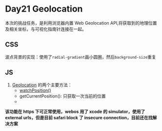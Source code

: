 # Day21 Geolocation

本次的挑战任务，是利用浏览器内置 Web Geolocation API,将获取到的地理位置及相关坐标，与可视化指南针连接在一起。

## CSS

波点背景的实现：使用了`radial-gradient`画小圆圈，然后`background-size`重复

## JS

1. [Geolocation](http://localhost:3000/) 的两个主要方法：
   - [watchPosition()](http://localhost:3000/)
   - getCurrentPosition(): 只获取一次当前的位置
   -

<b>该功能在 https 下可正常使用，webos 用了 xcode 的 simulator，使用了 external urls，但是目前 safari block 了 insecure connection，目前还在找解决方案</b>
